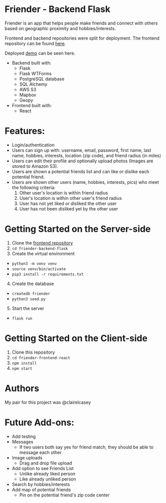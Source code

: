 # Friender - Backend Flask

Friender is an app that helps people make friends and connect with others based on geographic proximity and hobbies/interests.  

Frontend and backend repositories were split for deployment. The frontend repository can be found [here](https://github.com/s34n-k1m/friender-frontend-react).

Deployed [demo](https://friender.demo.seanmkim.com/) can be seen here.

* Backend built with:
    * Flask
    * Flask WTForms
    * PostgreSQL database
    * SQL Alchemy
    * AWS S3
    * Mapbox
    * Geopy
* Frontend built with:
    * React

# Features:
* Login/authentication
* Users can sign up with: username, email, password, first name, last name, hobbies, interests, location (zip code), and friend radius (in miles)
* Users can edit their profile and optionally upload photos (Images are stored to Amazon S3).
* Users are shown a potential friends list and can like or dislike each potential friend.
* Users are shown other users (name, hobbies, interests, pics) who meet the following criteria:
    1. Other user's location is within friend radius
    2. User's location is within other user's friend radius
    3. User has not yet liked or disliked the other user
    4. User has not been disliked yet by the other user

# Getting Started on the Server-side

1. Clone the [frontend repository](https://github.com/s34n-k1m/friender-frontend-react)  
2. `cd friender-backend-flask`
3. Create the virtual environment
* `python3 -m venv venv`
* `source venv/bin/activate`
* `pip3 install -r requirements.txt`
4. Create the database
* `createdb friender`
* `python3 seed.py`
5. Start the server
* `flask run`

# Getting Started on the Client-side

1. Clone this repository
2. `cd friender-frontend-react`
3. `npm install`
4. `npm start`

# Authors
My pair for this project was @clairelcasey 

# Future Add-ons:
* Add testing
* Messages
    * If two users both say yes for friend match, they should be able to message each other
* Image uploads    
    * Drag and drop file upload
* Add option to see Friends List
    * Unlike already liked person
    * Like already unliked person
* Search by hobbies/interests
* Add map of potential friends
    * Pin on the potential friend's zip code center 